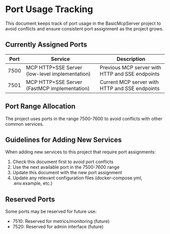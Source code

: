 # Port Usage Tracking

This document keeps track of port usage in the BasicMcpServer project to avoid conflicts and ensure consistent port assignment as the project grows.

## Currently Assigned Ports

| Port | Service | Description |
|------|---------|-------------|
| 7500 | MCP HTTP+SSE Server (low-level implementation) | Previous MCP server with HTTP and SSE endpoints |
| 7501 | MCP HTTP+SSE Server (FastMCP implementation) | Current MCP server with HTTP and SSE endpoints |

## Port Range Allocation

The project uses ports in the range 7500-7600 to avoid conflicts with other common services.

## Guidelines for Adding New Services

When adding new services to this project that require port assignments:

1. Check this document first to avoid port conflicts
2. Use the next available port in the 7500-7600 range
3. Update this document with the new port assignment
4. Update any relevant configuration files (docker-compose.yml, .env.example, etc.)

## Reserved Ports

Some ports may be reserved for future use:

- 7510: Reserved for metrics/monitoring (future)
- 7520: Reserved for admin interface (future)
